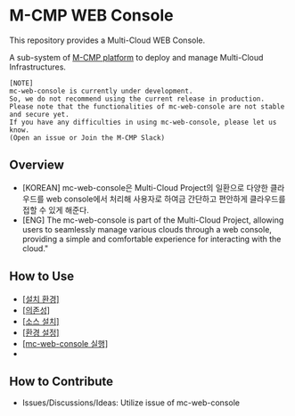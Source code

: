 # M-CMP WEB Console

This repository provides a Multi-Cloud WEB Console.

A sub-system of [M-CMP platform](https://github.com/m-cmp/docs/tree/main) to deploy and manage Multi-Cloud Infrastructures. 

```
[NOTE]
mc-web-console is currently under development.
So, we do not recommend using the current release in production.
Please note that the functionalities of mc-web-console are not stable and secure yet.
If you have any difficulties in using mc-web-console, please let us know.
(Open an issue or Join the M-CMP Slack)
```

## Overview
- [KOREAN] mc-web-console은 Multi-Cloud Project의 일환으로 다양한 클라우드를 web console에서 처리해 사용자로 하여금 간단하고 편안하게 클라우드를 접할 수 있게 해준다.
- [ENG] The mc-web-console is part of the Multi-Cloud Project, allowing users to seamlessly manage various clouds through a web console, providing a simple and comfortable experience for interacting with the cloud."

## How to Use
  - [[설치 환경]](#설치-환경)
  - [[의존성]](#의존성)
  - [[소스 설치]](#소스-설치)
  - [[환경 설정]](#환경-설정)
  - [[mc-web-console 실행]](#mc-web-console-실행)
- 

## How to Contribute

- Issues/Discussions/Ideas: Utilize issue of mc-web-console
